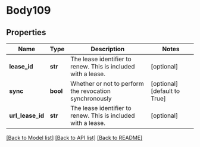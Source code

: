# Body109

## Properties
Name | Type | Description | Notes
------------ | ------------- | ------------- | -------------
**lease_id** | **str** | The lease identifier to renew. This is included with a lease. | [optional] 
**sync** | **bool** | Whether or not to perform the revocation synchronously | [optional] [default to True]
**url_lease_id** | **str** | The lease identifier to renew. This is included with a lease. | [optional] 

[[Back to Model list]](../README.md#documentation-for-models) [[Back to API list]](../README.md#documentation-for-api-endpoints) [[Back to README]](../README.md)

